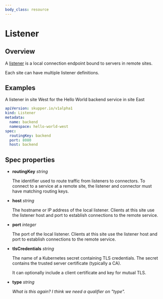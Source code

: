 ```yaml
---
body_class: resource
---
```


# Listener

<section>

## Overview

A [listener][listener] is a local connection endpoint bound to
servers in remote sites.

Each site can have multiple listener definitions.

[listener]: concepts.html#listener


</section>

<section>

## Examples

A listener in site West for the Hello World backend service
in site East


~~~ yaml
apiVersion: skupper.io/v1alpha1
kind: Listener
metadata:
  name: backend
  namespace: hello-world-west
spec:
  routingKey: backend
  port: 8080
  host: backend
~~~
</section>

<section>

## Spec properties

- **routingKey** _string_

  The identifier used to route traffic from listeners to
  connectors.  To connect to a service at a remote site, the
  listener and connector must have matching routing keys.
  

- **host** _string_

  The hostname or IP address of the local listener.  Clients
  at this site use the listener host and port to
  establish connections to the remote service.
  

- **port** _integer_

  The port of the local listener.  Clients at this site use
  the listener host and port to establish connections to
  the remote service.
  

- **tlsCredentials** _string_

  The name of a Kubernetes secret containing TLS
  credentials.  The secret contains the trusted server
  certificate (typically a CA).
  
  It can optionally include a client certificate and key for
  mutual TLS.
  

- **type** _string_

  _What is this again?  I think we need a qualifier on "type"._

</section>
